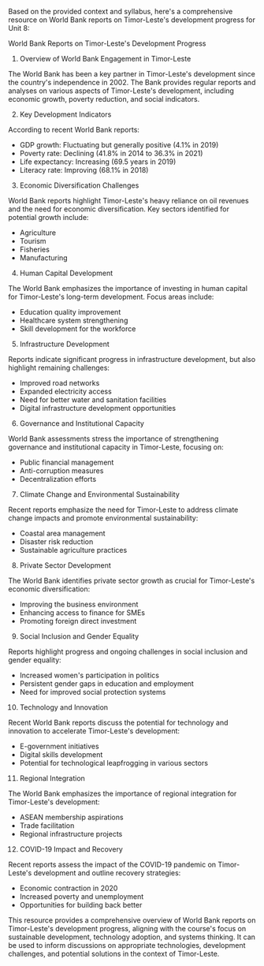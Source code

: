 Based on the provided context and syllabus, here's a comprehensive resource on World Bank reports on Timor-Leste's development progress for Unit 8:

World Bank Reports on Timor-Leste's Development Progress

1. Overview of World Bank Engagement in Timor-Leste

The World Bank has been a key partner in Timor-Leste's development since the country's independence in 2002. The Bank provides regular reports and analyses on various aspects of Timor-Leste's development, including economic growth, poverty reduction, and social indicators.

2. Key Development Indicators

According to recent World Bank reports:
- GDP growth: Fluctuating but generally positive (4.1% in 2019)
- Poverty rate: Declining (41.8% in 2014 to 36.3% in 2021)
- Life expectancy: Increasing (69.5 years in 2019)
- Literacy rate: Improving (68.1% in 2018)

3. Economic Diversification Challenges

World Bank reports highlight Timor-Leste's heavy reliance on oil revenues and the need for economic diversification. Key sectors identified for potential growth include:
- Agriculture
- Tourism
- Fisheries
- Manufacturing

4. Human Capital Development

The World Bank emphasizes the importance of investing in human capital for Timor-Leste's long-term development. Focus areas include:
- Education quality improvement
- Healthcare system strengthening
- Skill development for the workforce

5. Infrastructure Development

Reports indicate significant progress in infrastructure development, but also highlight remaining challenges:
- Improved road networks
- Expanded electricity access
- Need for better water and sanitation facilities
- Digital infrastructure development opportunities

6. Governance and Institutional Capacity

World Bank assessments stress the importance of strengthening governance and institutional capacity in Timor-Leste, focusing on:
- Public financial management
- Anti-corruption measures
- Decentralization efforts

7. Climate Change and Environmental Sustainability

Recent reports emphasize the need for Timor-Leste to address climate change impacts and promote environmental sustainability:
- Coastal area management
- Disaster risk reduction
- Sustainable agriculture practices

8. Private Sector Development

The World Bank identifies private sector growth as crucial for Timor-Leste's economic diversification:
- Improving the business environment
- Enhancing access to finance for SMEs
- Promoting foreign direct investment

9. Social Inclusion and Gender Equality

Reports highlight progress and ongoing challenges in social inclusion and gender equality:
- Increased women's participation in politics
- Persistent gender gaps in education and employment
- Need for improved social protection systems

10. Technology and Innovation

Recent World Bank reports discuss the potential for technology and innovation to accelerate Timor-Leste's development:
- E-government initiatives
- Digital skills development
- Potential for technological leapfrogging in various sectors

11. Regional Integration

The World Bank emphasizes the importance of regional integration for Timor-Leste's development:
- ASEAN membership aspirations
- Trade facilitation
- Regional infrastructure projects

12. COVID-19 Impact and Recovery

Recent reports assess the impact of the COVID-19 pandemic on Timor-Leste's development and outline recovery strategies:
- Economic contraction in 2020
- Increased poverty and unemployment
- Opportunities for building back better

This resource provides a comprehensive overview of World Bank reports on Timor-Leste's development progress, aligning with the course's focus on sustainable development, technology adoption, and systems thinking. It can be used to inform discussions on appropriate technologies, development challenges, and potential solutions in the context of Timor-Leste.